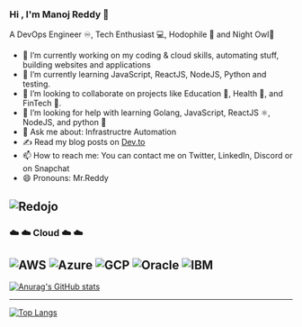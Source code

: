 ### Hi , I'm Manoj Reddy 👋
A DevOps Engineer ♾️, Tech Enthusiast 💻, Hodophile 🚀 and Night Owl🦉

- 🔭 I’m currently working on my coding & cloud skills, automating stuff, building websites and applications
- 🌱 I’m currently learning JavaScript, ReactJS, NodeJS, Python and testing.
- 👯 I’m looking to collaborate on projects like Education 🏫, Health 🏥, and FinTech 💱.
- 🤔 I’m looking for help with learning Golang, JavaScript, ReactJS ⚛️, NodeJS, and python 🐍
- 💬 Ask me about:  Infrastructre Automation
- ✍️ Read my blog posts on <a href="https://dev.to/manojreddy">Dev.to</a>
- 📫 How to reach me: You can contact me on Twitter, LinkedIn, Discord or on Snapchat
- 😄 Pronouns: Mr.Reddy

![Redojo](https://chat.google.com/u/0/api/get_attachment_url?url_type=FIFE_URL&content_type=image%2Fpng&attachment_token=AH1hR7nX6vEHWCGlNYHDChrlbCB1BOfIDyBABTG84HyWHWFdcXc774RApdmexdu1GKF1r8ZXeF33yIlRfVmjG0LBluM2MGrbeFpttP742yqtp6M28JDz3UAU9vAhEH1qN1xNd2Vrck%2BNWVMZgnOubZ3SC8wJUSWXy4mPxL0rOx9SyogYZkM2NIG8bSHTwlbX%2F1Sovd7Ocq7FK80qQtzwdQK16OVW9A%2FLJSbbc1AaI%2FSJWlXqUEcCuG%2Ba2nisKUXV3N1UAG68L5TxnN4pxM7HNF151RRrMwYq4OWvQiXHM%2B5EgF2AI8d%2B4YYy1%2FjI1xEmTiN%2B6ENOMI5DDGO771aCX%2BYCZY%2FsCzWj1x%2F30XbC43NjQtEan3VXyAoJgMjAJBB4HivToTkIJ8OK7R5%2FQWsOwUyneZjQgiDTFg7N93F2OGF4%2Fv0txQ4m6rnMw6VZ8Errzgi0%2BHg%2BT%2FUE8MlBRzN%2BGLaHXAyfo2hdi2A36K13Gr4hF2bbdQm%2FSb38KNQjUBbpLXCAQqkHFuH2HkUCdNjsLSKi4fMDvlf4YD7NcbXRyAe0RHZ5bYGaTTLSUBhxEx4QRHxDhPU%3D&sz=w512)
-------------------------------------------------------------------------------------------------------------------------------------------------------------------------

### :cloud: :cloud: Cloud :cloud: :cloud:
![AWS](https://img.shields.io/badge/-Aws-ff9900?style=flat&logo=amazon-aws&logoColor=white)
![Azure](https://img.shields.io/badge/-Azure-008AD7?style=flat&logo=microsoft-azure&logoColor=white)
![GCP](https://img.shields.io/badge/-GCP-3cba54?style=flat&logo=google-cloud&logoColor=white)
![Oracle](https://img.shields.io/badge/-Oracle-F80102?style=flat&logo=oracle&logoColor=white)
![IBM](https://img.shields.io/badge/-IBM-1F70C1?style=flat&logo=ibm&logoColor=white)
-------------------------------------------------------------------------------------------------------------------------------------------------------------------------

[![Anurag's GitHub stats](https://github-readme-stats.vercel.app/api?username=manojreddykatta)](https://github.com/manojreddykatta/github-readme-stats)

-------------------------------------------------------------------------------------------------------------------------------------------------------------------------
[![Top Langs](https://github-readme-stats.vercel.app/api/top-langs/?username=manojreddykatta&layout=compact)](https://github.com/manojreddykatta/github-readme-stats)
